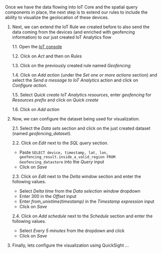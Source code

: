 Once we have the data flowing into IoT Core and the spatial query components in place, the next step is to extend our rules to include the ability to visualize the geolocation of these devices.

1. Next, we can extend the IoT Rule we created before to also send the data coming from the devices (and enriched with geofencing information) to our just created IoT Analytics flow

    1.1. Open the [IoT console](https://console.aws.amazon.com/iot/)

    1.2. Click on *Act* and then on *Rules*
    
    1.3. Click on the previously created rule named *Geofencing*
    
    1.4. Click on *Add action* (under the *Set one or more actions* section) and select the *Send a message to IoT Analytics* action and click on *Configure action*.
    
    1.5. Select *Quick create IoT Analytics resources*, enter *geofencing* for *Resources prefix* and click on *Quick create*
    
    1.6. Click on *Add action*

2. Now, we can configure the dataset being used for visualization.

    2.1. Select the *Data sets* section and click on the just created dataset (named *geofencing_dataset*).

    2.2. Click on *Edit* next to the *SQL query* section.
    - Paste `SELECT device, timestamp, lat, lon, geofencing_result.inside_a_valid_region FROM Geofencing_datastore` into the *Query* input
    - Click on *Save*

    2.3. Click on *Edit* next to the *Delta window* section and enter the following values.
    - Select *Delta time* from the *Data selection window* dropdown
    - Enter 300 in the *Offset* input
    - Enter *from_unixtime(timestamp)* in the *Timestamp expression* input 
    - Click on *Save*
  
    2.4. Click on *Add schedule* next to the *Schedule* section and enter the following values.  
    - Select *Every 5 minutes* from the dropdown and click
    - Click on *Save*
    
3. Finally, lets configure the visualization using QuickSight ...

<TODO>

